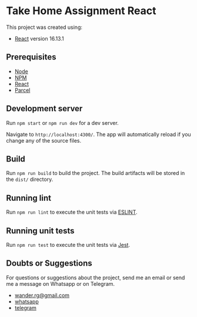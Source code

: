 # Take Home Assignment React

This project was created using:
- [React](https://reactjs.org/) version 16.13.1

## Prerequisites

- [Node](https://nodejs.org/en/)
- [NPM](https://www.npmjs.com/)
- [React](https://reactjs.org/)
- [Parcel](https://parceljs.org/)

## Development server

Run `npm start` or `npm run dev` for a dev server.

Navigate to `http://localhost:4300/`. The app will automatically reload if you change any of the source files.

## Build

Run `npm run build` to build the project. The build artifacts will be stored in the `dist/` directory.

## Running lint

Run `npm run lint` to execute the unit tests via [ESLINT](https://eslint.org/).

## Running unit tests

Run `npm run test` to execute the unit tests via [Jest](https://jestjs.io/).

## Doubts or Suggestions

For questions or suggestions about the project, send me an email or send me a message on Whatsapp or on Telegram.
- wander.rg@gmail.com
- [whatsapp](https://wa.me/+5561993398992)
- [telegram](https://t.me/wandergomes)


